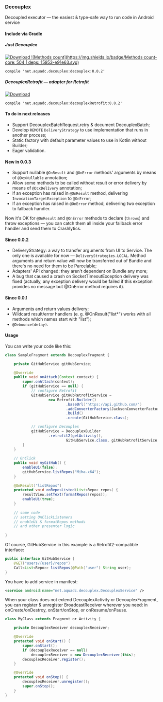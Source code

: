 ### Decouplex ###
Decoupled executor — the easiest &amp; type-safe way to run code in Android service

#### Include via Gradle ####

##### Just Decouplex #####

[ ![Download](https://api.bintray.com/packages/miha-x64/maven/Decouplex/images/download.svg) ](https://bintray.com/miha-x64/maven/Decouplex/_latestVersion)
[ ![Methods count](https://img.shields.io/badge/Methods count-core: 504 | deps: 15953-e91e63.svg) ](http://www.methodscount.com/?lib=net.aquadc.decouplex%3Adecouplex%3A%2B)

`compile 'net.aquadc.decouplex:decouplex:0.0.2'`


##### DecouplexRetrofit — adapter for Retrofit #####
[ ![Download](https://api.bintray.com/packages/miha-x64/maven/Decouplex-Retrofit/images/download.svg) ](https://bintray.com/miha-x64/maven/Decouplex-Retrofit/_latestVersion)

`compile 'net.aquadc.decouplex:decouplexRetrofit:0.0.2'`

#### To do in next releases ####

- Support DecouplexBatchRequest.retry & document DecouplexBatch;
- Develop `REMOTE` `DeliveryStrategy` to use implementation that runs in another process;
- Static factory with default parameter values to use in Kotlin without Builder;
- Eager validation.

#### New in 0.0.3 ####
- Support nullable `@OnResult` and `@OnError` methods' arguments by means of `@DcxNullable` annotation;
- Allow some methods to be called without result or error delivery by means of `@DcxDelivery` annotation;
- If an exception has raised in `@OnResult` method, delivering `InvocationTargetException` to `@OnError`;
- If an exception has raised in `@OnError` method, delivering two exception to fallback handler.

Now it's OK for `@OnResult` and `@OnError` methods to declare (`throws`) and throw exceptions — 
you can catch them all inside your fallback error handler and send them to Crashlytics.

#### Since 0.0.2 ####

- DeliveryStrategy: a way to transfer arguments from UI to Service.
The only one is available for now — `DeliveryStrategies.LOCAL`.
Method arguments and return value will now be transferred out of Bundle and there's
no need for them to be Parcelable;
- Adapters' API changed: they aren't dependent on Bundle any more;
- A bug that caused a crash on SocketTimeoutException delivery was fixed
(actually, any exception delivery would be failed if this exception provides no message
but @OnError method requires it).

#### Since 0.0.1 ####

- Arguments and return values delivery;
- Wildcard result/error handlers (e. g. @OnResult("list*") works with all methods which names start with "list");
- `@Debounce(delay)`.

#### Usage ####

You can write your code like this:
```java
class SampleFragment extends DecouplexFragment {

    private GitHubService gitHubService;

    @Override
    public void onAttach(Context context) {
        super.onAttach(context);
        if (gitHubService == null) {
            // configure Retrofit
            GitHubService gitHubRetrofitService =
                    new Retrofit.Builder()
                            .baseUrl("https://api.github.com/")
                            .addConverterFactory(JacksonConverterFactory.create())
                            .build()
                            .create(GitHubService.class);

            // configure Decouplex
            gitHubService = DecouplexBuilder
                    .retrofit2(getActivity(),
                            GitHubService.class, gitHubRetrofitService, getClass());
        }
    }
    
    // OnClick
    public void myGitHub() {
        enableUi(false);
        gitHubService.listRepos("Miha-x64");
    }
    
    @OnResult("listRepos")
    protected void onReposListed(List<Repo> repos) {
        resultView.setText(formatRepos(repos));
        enableUi(true);
    }
    
    // some code
    // setting OnClickListeners
    // enableUi & formatRepos methods
    // and other presenter logic
    
}
```
Of course, GitHubService in this example is a Retrofit2-compatible interface:
```java
public interface GitHubService {
    @GET("users/{user}/repos")
    Call<List<Repo>> listRepos(@Path("user") String user);
}
```


You have to add service in manifest:
```xml
<service android:name="net.aquadc.decouplex.DecouplexService" />
```


When your class does not extend DecouplexActivity or DecouplexFragment,
you can register & unregister BroadcastReceiver wherever you need:
in onCreate/onDestroy, onStart/onStop, or onResume/onPause.

```java
class MyClass extends Fragment or Activity {

    private DecouplexReceiver decouplexReceiver;

    @Override
    protected void onStart() {
        super.onStart();
        if (decouplexReceiver == null)
            decouplexReceiver = new DecouplexReceiver(this);
        decouplexReceiver.register();
    }

    @Override
    protected void onStop() {
        decouplexReceiver.unregister();
        super.onStop();
    }
}
```

